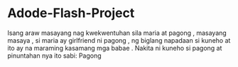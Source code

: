 # Adode-Flash-Project

Isang araw masayang nag kwekwentuhan sila maria at pagong , masayang masaya , si maria ay girlfriend ni pagong , ng biglang napadaan si kuneho at ito ay na maraming kasamang mga babae . 
Nakita ni kuneho si pagong at pinuntahan nya ito 
sabi: Pagong
